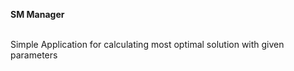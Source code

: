 <b>SM Manager</b><br/><br/>
<p>Simple Application for calculating most optimal solution with given parameters</p>
